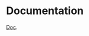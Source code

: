 # Documentation

[Doc](https://docs.google.com/document/d/1oen1NFSQWWvepwllA562bsuvSqShLqWChW0tfGAe7XE/edit?usp=sharing).
